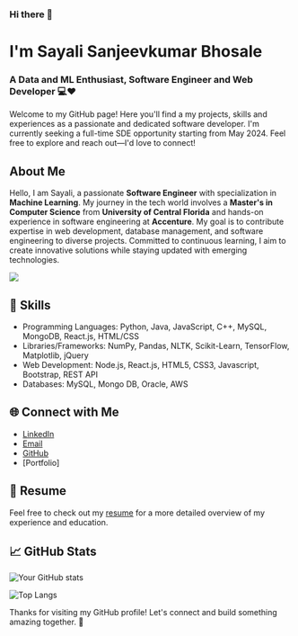 ### Hi there 👋

<!--
**SayaliBhosale16/SayaliBhosale16** is a ✨ _special_ ✨ repository because its `README.md` (this file) appears on your GitHub profile.

Here are some ideas to get you started:

- 🔭 I’m currently working on ...
- 🌱 I’m currently learning ...
- 👯 I’m looking to collaborate on ...
- 🤔 I’m looking for help with ...
- 💬 Ask me about ...
- 📫 How to reach me: ...
- 😄 Pronouns: ...
- ⚡ Fun fact: ...
-->
# I'm Sayali Sanjeevkumar Bhosale
### A Data and ML Enthusiast, Software Engineer and Web Developer 💻❤️

Welcome to my GitHub page! Here you'll find a my projects, skills and experiences as a passionate and dedicated software developer. I'm currently seeking a full-time SDE opportunity starting from May 2024. Feel free to explore and reach out—I'd love to connect!
## About Me

Hello, I am Sayali, a passionate **Software Engineer** with specialization in **Machine Learning**.  My journey in the tech world involves a **Master's in Computer Science** from **University of Central Florida** and hands-on experience in software engineering at **Accenture**. My goal is to contribute expertise in web development, database management, and software engineering to diverse projects. Committed to continuous learning, I aim to create innovative solutions while staying updated with emerging technologies.

![](https://komarev.com/ghpvc/?username=mansithanki&color=green)

## 🔧 Skills

- Programming Languages: Python, Java, JavaScript, C++, MySQL, MongoDB, React.js, HTML/CSS
- Libraries/Frameworks: NumPy, Pandas, NLTK, Scikit-Learn, TensorFlow, Matplotlib, jQuery
- Web Development: Node.js, React.js, HTML5, CSS3, Javascript, Bootstrap, REST API
- Databases: MySQL, Mongo DB, Oracle, AWS


## 🌐 Connect with Me
- [LinkedIn](https://www.linkedin.com/in/bhosale-sayali/)
- [Email](sayalibhosale202@gmail.com)
- [GitHub](https://github.com/SayaliBhosale16)
- [Portfolio]

## 📄 Resume
Feel free to check out my [resume](https://drive.google.com/file/d/1qgM_e-Sb2MEHnof294xDBfkd6N0EZIoj/view?usp=sharing) for a more detailed overview of my experience and education.

## 📈 GitHub Stats
![Your GitHub stats](https://github-readme-stats.vercel.app/api?username=SayaliBhosale16&show_icons=true&theme=radical)

![Top Langs](https://github-readme-stats.vercel.app/api/top-langs/?username=SayaliBhosale16&layout=compact)

Thanks for visiting my GitHub profile! Let's connect and build something amazing together. 🚀
